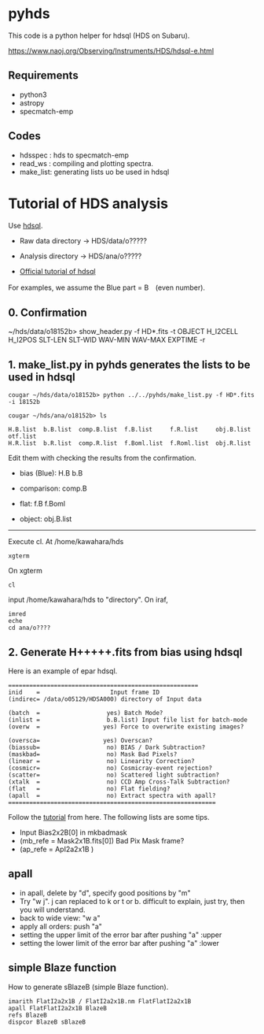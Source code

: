 # pyhds

This code is a python helper for hdsql (HDS on Subaru).

https://www.naoj.org/Observing/Instruments/HDS/hdsql-e.html

## Requirements

- python3
- astropy
- specmatch-emp

## Codes

- hdsspec : hds to specmatch-emp
- read_ws : compiling and plotting spectra.
- make_list: generating lists uo be used in hdsql


# Tutorial of HDS analysis 

Use [hdsql](https://www.naoj.org/Observing/Instruments/HDS/hdsql.html). 

- Raw data directory -> HDS/data/o?????
- Analysis directory -> HDS/ana/o?????

- [Official tutorial of hdsql](https://www.naoj.org/Observing/Instruments/HDS/hdsql.html)

For examples, we assume the Blue part = B　(even number).

## 0. Confirmation

~/hds/data/o18152b> show_header.py -f HD*.fits -t OBJECT H_I2CELL H_I2POS SLT-LEN SLT-WID WAV-MIN WAV-MAX EXPTIME -r

## 1. make_list.py in pyhds generates the lists to be used in hdsql

```
cougar ~/hds/data/o18152b> python ../../pyhds/make_list.py -f HD*.fits -i 18152b

cougar ~/hds/ana/o18152b> ls

H.B.list  b.B.list  comp.B.list  f.B.list     f.R.list	   obj.B.list  otf.list
H.R.list  b.R.list  comp.R.list  f.Boml.list  f.Roml.list  obj.R.list
```

Edit them with checking the results from the confirmation.

- bias (Blue):
H.B
b.B

- comparison:
comp.B

- flat:
f.B
f.Boml

- object:
obj.B.list

------------------------------------------
Execute cl.
At /home/kawahara/hds

```
xgterm
```

On xgterm

```
cl
```

input /home/kawahara/hds to "directory". On iraf, 

```
imred
eche
cd ana/o????
```

## 2. Generate H+++++.fits from bias using hdsql

Here is an example of epar hdsql.

```
======================================================    
inid    =                    Input frame ID
(indirec= /data/o05129/HDSA000) directory of Input data

(batch  =                   yes) Batch Mode?
(inlist =                   b.B.list) Input file list for batch-mode
(overw  =                  yes) Force to overwrite existing images?

(oversca=                  yes) Overscan?
(biassub=                   no) BIAS / Dark Subtraction?
(maskbad=                   no) Mask Bad Pixels?
(linear =                   no) Linearity Correction?
(cosmicr=                   no) Cosmicray-event rejection?
(scatter=                   no) Scattered light subtraction?
(xtalk  =                   no) CCD Amp Cross-Talk Subtraction?
(flat   =                   no) Flat fielding?
(apall  =                   no) Extract spectra with apall?
===========================================================
```

Follow the [tutorial](https://www.naoj.org/Observing/Instruments/HDS/hdsql.html) from here. The following lists are some tips.

- Input Bias2x2B[0] in mkbadmask
- (mb_refe  =    Mask2x1B.fits[0]) Bad Pix Mask frame?
- (ap_refe  =    ApI2a2x1B )

## apall

- in apall, delete by "d", specify good positions by "m"
- Try "w j". j can replaced to k or t or b. difficult to explain, just try, then you will understand.
- back to wide view: "w a" 
- apply all orders: push "a"
- setting the upper limit of the error bar after pushing "a" :upper
- setting the lower limit of the error bar after pushing "a" :lower

## simple Blaze function

How to generate sBlazeB (simple Blaze function).

```
imarith FlatI2a2x1B / FlatI2a2x1B.nm FlatFlatI2a2x1B
apall FlatFlatI2a2x1B BlazeB
refs BlazeB
dispcor BlazeB sBlazeB
```




